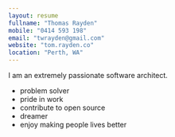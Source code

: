 ```yaml
---
layout: resume
fullname: "Thomas Rayden"
mobile: "0414 593 198"
email: "twrayden@gmail.com"
website: "tom.rayden.co"
location: "Perth, WA"
---
```


I am an extremely passionate software architect.

- problem solver
- pride in work
- contribute to open source
- dreamer
- enjoy making people lives better
